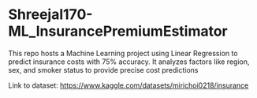 # Shreejal170-ML_InsurancePremiumEstimator
This repo hosts a Machine Learning project using Linear Regression to predict insurance costs with 75% accuracy. It analyzes factors like region, sex, and smoker status to provide precise cost predictions

Link to dataset: https://www.kaggle.com/datasets/mirichoi0218/insurance
